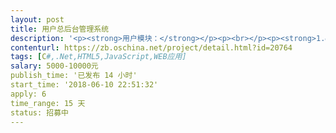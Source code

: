```yaml
---                
layout: post       
title: 用户总后台管理系统           
description: '<p><strong>用户模块：</strong></p><p><br></p><p><strong>1.&nbsp;用户管理</strong></p><p><strong>2.&nbsp;显示：账号|密码|积分|注册日期|提交过的号码。</strong></p><p><strong>*可对用户：改密码，加减积分，删除，积分冻结解冻。</strong></p><p><strong>3.&nbsp;搜索关键词：用户账号。</strong></p><p><strong>*在用户管理列表有个搜索的功能哈。</strong></p><p><strong>4.&nbsp;代理管理。</strong></p><p><strong>5.&nbsp;显示：代理账号|代理密码|剩余积分|消耗积分|注册日期|下级代理</strong></p><p><strong>*可对代理：改密码，加减积分，删除，积分冻结解冻。</strong></p><p><strong>6.&nbsp;搜索关键词：代理账号。</strong></p><p><strong>*在代理管理列表有个搜索的功能哈。</strong></p><p><strong>7.&nbsp;一级代理充值多少钱多少积分设置。</strong></p><p><strong>8.&nbsp;二级代理充值多少钱多少积分设置。</strong></p><p><strong>9.&nbsp;总后台可开一级跟二级代理。</strong></p><p><strong>10.&nbsp;代理后台公告通知设置。</strong></p><p><strong>11.&nbsp;用户端公告通知设置。</strong></p><p><strong>&nbsp;</strong></p><p><strong>代理管理模块：</strong></p><p><strong>&nbsp;</strong></p><p><strong>12.&nbsp;一级代理可开二级代理也可生成用户。</strong></p><p><strong>13.&nbsp;二级代理只能生成用户。</strong></p><p><strong>*代理后台：代理账号，总积分，积分充值，被冻结积分，修改登录密码，充值记录，生成用户消费记录，用户管理列表。</strong></p><p><strong>*代理可对自己的生成出来的用户进行冻结和解冻操作。</strong></p><p><strong>14.&nbsp;生成账号密码需要分配积分，否则不允许生成，扣除3积分。</strong></p><p><strong>*生成方式：直接输入分配多少积分给新账号，点击生成就自动出一个账号和密码。</strong></p><p><strong>&nbsp;这是生成用户账号密码，不是代理账号和密码。</strong></p><p><strong>15.&nbsp;积分进行转账扣除2积分。</strong></p><p><strong>*转账方式：点击积分转账，输入对方账号，输入积分数量，确定就好。</strong></p><p><strong>16.&nbsp;自行修改密码扣除2积分。</strong></p><p><strong>*改密方式：点击改密，可自定义设置，可让自动系统生成一个密码出来。</strong></p><p><br></p><p><strong>接口开放模块：</strong></p><p><br></p><p><strong>17.用户的信息和积分查询接口</strong></p><p><strong>18.任务发送和查询接口</strong></p><p><strong>19.积分转账接口</strong></p><p><br></p><p><br></p><p><strong>备注：系统要做成响应是布局，兼容手机端操作。交付的时候需要全套源码+成品+安装调试。我们有限推荐使用ASP.NET MVC 技术，有好的其它技术解决方案可以进一步详谈。</strong></p><p><strong>&nbsp;</strong></p><p><strong>&nbsp;</strong></p>'     
contenturl: https://zb.oschina.net/project/detail.html?id=20764      
tags: [C#,.Net,HTML5,JavaScript,WEB应用]            
salary: 5000-10000元          
publish_time: '已发布 14 小时'         
start_time: '2018-06-10 22:51:32'           
apply: 6                   
time_range: 15 天              
status: 招募中                  
---                 
```

